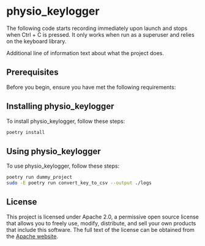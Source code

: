 # physio_keylogger

The following code starts recording immediately upon launch and stops when Ctrl + C is pressed. It only works when run as a superuser and relies on the keyboard library.

Additional line of information text about what the project does.

## Prerequisites

Before you begin, ensure you have met the following requirements:

## Installing physio_keylogger

To install physio_keylogger, follow these steps:

```bash
poetry install
```

## Using physio_keylogger

To use physio_keylogger, follow these steps:

```bash
poetry run dummy_project
sudo -E poetry run convert_key_to_csv --output ./logs
```

## License

This project is licensed under Apache 2.0, a permissive open source license that
allows you to freely use, modify, distribute, and sell your own
products that include this software. The full text of the license can be
obtained from the [Apache website](https://www.apache.org/licenses/LICENSE-2.0).
